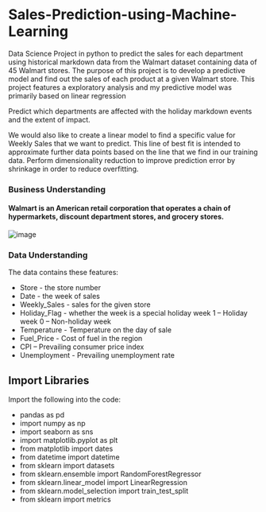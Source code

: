 # Sales-Prediction-using-Machine-Learning


Data Science Project in python to predict the sales for each department using historical markdown data from the Walmart dataset containing data of 45 Walmart stores.
The purpose of this project is to develop a predictive model and find out the sales of each product at a given Walmart store.
This project features a exploratory analysis and my predictive model was primarily based on linear regression

Predict which departments are affected with the holiday markdown events and the extent of impact.

We would also like to create a linear model to find a specific value for Weekly Sales that we want to predict. This line of best fit is intended to approximate further data points based on the line that we find in our training data.
Perform dimensionality reduction to improve prediction error by shrinkage in order to reduce overfitting.

### Business Understanding

#### Walmart is an American retail corporation that operates a chain of hypermarkets, discount department stores, and grocery stores.

![image](https://github.com/10-kp/Sales-Prediction-using-Machine-Learning/assets/70857174/63802b7d-30ec-419c-a8e4-8b2229cf18d6)

### Data Understanding

The data contains these features:
- Store - the store number
- Date - the week of sales
- Weekly_Sales - sales for the given store
- Holiday_Flag - whether the week is a special holiday week 1 – Holiday week 0 – Non-holiday week
- Temperature - Temperature on the day of sale
- Fuel_Price - Cost of fuel in the region
- CPI – Prevailing consumer price index
- Unemployment - Prevailing unemployment rate

## Import Libraries

Import the following into the code: 
- pandas as pd
- import numpy as np
- import seaborn as sns
- import matplotlib.pyplot as plt
- from matplotlib import dates
- from datetime import datetime
- from sklearn import datasets
- from sklearn.ensemble import RandomForestRegressor
- from sklearn.linear_model import LinearRegression
- from sklearn.model_selection import train_test_split
- from sklearn import metrics
